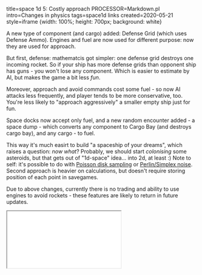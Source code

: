 title=space 1d 5: Costly approach
PROCESSOR=Markdown.pl
intro=Changes in physics
tags=space1d links
created=2020-05-21
style=iframe {width: 100%; height: 700px; background: white}

A new type of component (and cargo) added: Defense Grid (which uses Defense Ammo).
Engines and fuel are now used for different purpose: now they are used for approach.

But first, defense: mathematcis got simpler: one defense grid destroys one incoming rocket.
So if your ship has more defense grids than opponent ship has guns - you won't lose any component.
Which is easier to estimate by AI, but makes the game a bit less _fun_.

Moreover, approach and avoid commands cost some fuel - so now AI attacks less frequently, and player tends to be more conservative, too.
You're less likely to "approach aggressively" a smaller empty ship just for fun.

Space docks now accept only fuel,
and a new random encounter added - a space dump - which converts any component to Cargo Bay (and destroys cargo bay),
and any cargo - to fuel.

This way it's much easirt to build "a spaceship of your dreams", which raises a question: _now what_?
Probably, we should start _colonising_ some asteroids, but that gets out of "1d-space" idea... into 2d, at least :)
Note to self: it's possible to do with [Poisson disk sampling][1] or [Perlin/Simplex noise][2].
Second approach is heavier on calculations, but doesn't require storing position of each point in savegames.

[1]: http://devmag.org.za/2009/05/03/poisson-disk-sampling/
[2]: https://www.redblobgames.com/maps/terrain-from-noise/#trees

Due to above changes, currently there is no trading and ability to use engines to avoid rockets - these features are likely to return in future updates.

<iframe src="space-1d-5-costly-approach.htm"></iframe>
